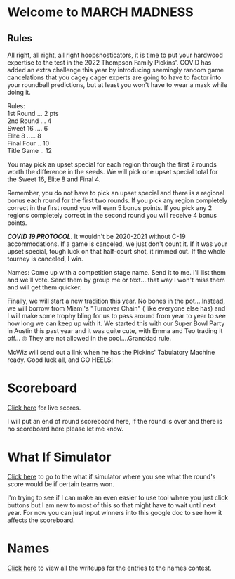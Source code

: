 # Welcome to MARCH MADNESS

## Rules

All right, all right, all right hoopsnosticators, it is time to put your hardwood expertise to the test in the 2022 Thompson Family Pickins'. COVID has added an extra challenge this year by introducing seemingly random game cancelations that you cagey cager experts are going to have to factor into your roundball predictions, but at least you won't have to wear a mask while doing it.


Rules:\
1st Round ... 2 pts  \
2nd Round ... 4  \
Sweet 16 .... 6  \
Elite 8 ..... 8  \
Final Four .. 10  \
Title Game .. 12  


You may pick an upset special for each region through the first 2 rounds worth the difference in the seeds. We will pick one upset special total for the Sweet 16, Elite 8 and Final 4.

Remember, you do not have to pick an upset special and there is a regional bonus each round for the first two rounds. If you pick any region completely correct in the first round you will earn 5 bonus points. If you pick any 2 regions completely correct in the second round you will receive 4 bonus points.

***COVID 19 PROTOCOL***. It wouldn't be 2020-2021 without C-19 accommodations. If a game is canceled, we just don't count it. If it was your upset special, tough luck on that half-court shot, it rimmed out. If the whole tourney is canceled, I win.

Names: Come up with a competition stage name. Send it to me. I'll list them and we'll vote. Send them by group me or text....that way I won't miss them and will get them quicker.

Finally, we will start a new tradition this year. No bones in the pot....Instead, we will borrow from Miami's "Turnover Chain" ( like everyone else has) and I will make some trophy bling for us to pass around from year to year to see how long we can keep up with it. We started this with our Super Bowl Party in Austin this past year and it was quite cute, with Emma and Teo trading it off... 🙄 They are not allowed in the pool....Granddad rule.

McWiz will send out a link when he has the Pickins' Tabulatory Machine ready. Good luck all, and GO HEELS!


# Scoreboard

[Click here](https://docs.google.com/spreadsheets/d/1Uq1NGx2SQdCxeS8CiY3pGke5H1PTH7bigNAjjMFh3Kk/edit?usp=sharing) for live scores.

I will put an end of round scoreboard here, if the round is over and there is no scoreboard here please let me know.

# What If Simulator

[Click here](https://docs.google.com/spreadsheets/d/1_Agmoek91nLDOqPd5EFf9fsR7GYrhrPDephO7ESxbNc/edit?usp=sharing) to go to the what if simulator where you see what the round's score would be if certain teams won.

I'm trying to see if I can make an even easier to use tool where you just click buttons but I am new to most of this so that might have to wait until next year. For now you can just input winners into this google doc to see how it affects the scoreboard.

# Names

[Click here](https://npthom57.github.io/thompsonpickins/names) to view all the writeups for the entries to the names contest.
